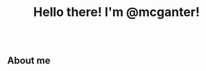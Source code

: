 <h1 align="center"> Hello there! I'm @mcganter! </h1>

<br>
<br>

<h2> About me </h2
- 📑 I'm studying Computer Science.
- 🎵 I'm interested in music, Anime & languages.
- 💪🏻 Lot to see & lot to learn!
